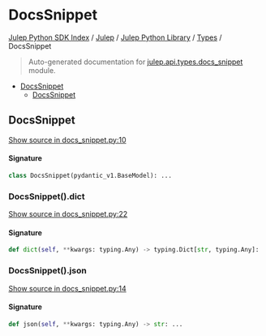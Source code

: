 # DocsSnippet

[Julep Python SDK Index](../../../README.md#julep-python-sdk-index) / [Julep](../../index.md#julep) / [Julep Python Library](../index.md#julep-python-library) / [Types](./index.md#types) / DocsSnippet

> Auto-generated documentation for [julep.api.types.docs_snippet](../../../../../../../julep/api/types/docs_snippet.py) module.

- [DocsSnippet](#docssnippet)
  - [DocsSnippet](#docssnippet-1)

## DocsSnippet

[Show source in docs_snippet.py:10](../../../../../../../julep/api/types/docs_snippet.py#L10)

#### Signature

```python
class DocsSnippet(pydantic_v1.BaseModel): ...
```

### DocsSnippet().dict

[Show source in docs_snippet.py:22](../../../../../../../julep/api/types/docs_snippet.py#L22)

#### Signature

```python
def dict(self, **kwargs: typing.Any) -> typing.Dict[str, typing.Any]: ...
```

### DocsSnippet().json

[Show source in docs_snippet.py:14](../../../../../../../julep/api/types/docs_snippet.py#L14)

#### Signature

```python
def json(self, **kwargs: typing.Any) -> str: ...
```